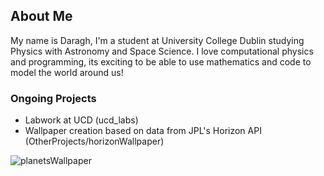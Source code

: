 ## About Me
My name is Daragh, I'm a student at University College Dublin studying Physics with Astronomy and Space Science. I love computational physics and programming, its exciting to be able to use mathematics and code to model the world around us!

### Ongoing Projects
- Labwork at UCD (ucd_labs)
- Wallpaper creation based on data from JPL's Horizon API (OtherProjects/horizonWallpaper)

![planetsWallpaper](https://user-images.githubusercontent.com/62439417/233805934-5e4674c0-ed0d-434c-abe8-64cfaf1df478.png)

<!--
**daraghhollman/daraghhollman** is a ✨ _special_ ✨ repository because its `README.md` (this file) appears on your GitHub profile.

Here are some ideas to get you started:

- 🔭 I’m currently working on ...
- 🌱 I’m currently learning ...
- 👯 I’m looking to collaborate on ...
- 🤔 I’m looking for help with ...
- 💬 Ask me about ...
- 📫 How to reach me: ...
- 😄 Pronouns: ...
- ⚡ Fun fact: ...
-->
